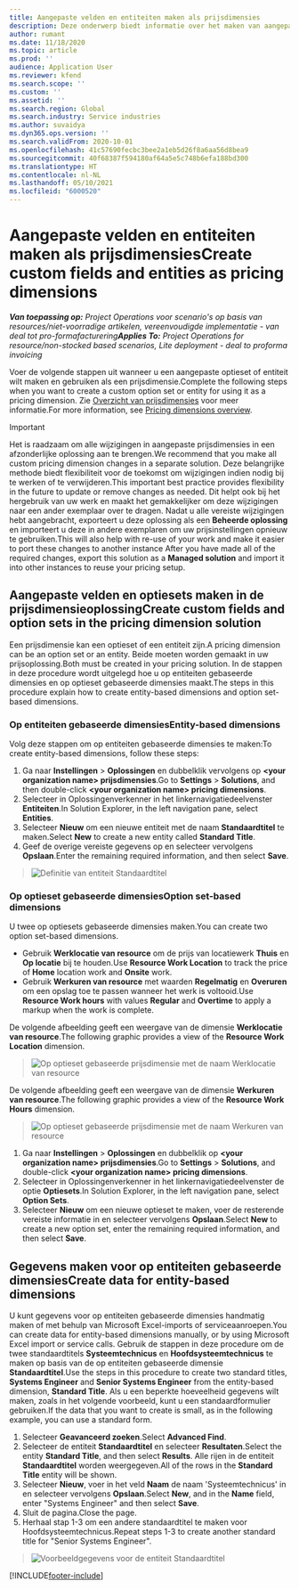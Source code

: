 ```yaml
---
title: Aangepaste velden en entiteiten maken als prijsdimensies
description: Deze onderwerp biedt informatie over het maken van aangepaste optiesets of entiteiten.
author: rumant
ms.date: 11/18/2020
ms.topic: article
ms.prod: ''
audience: Application User
ms.reviewer: kfend
ms.search.scope: ''
ms.custom: ''
ms.assetid: ''
ms.search.region: Global
ms.search.industry: Service industries
ms.author: suvaidya
ms.dyn365.ops.version: ''
ms.search.validFrom: 2020-10-01
ms.openlocfilehash: 41c57690fecbc3bee2a1eb5d26f8a6aa56d8bea9
ms.sourcegitcommit: 40f68387f594180af64a5e5c748b6efa188bd300
ms.translationtype: HT
ms.contentlocale: nl-NL
ms.lasthandoff: 05/10/2021
ms.locfileid: "6000520"
---
```

# <a name="create-custom-fields-and-entities-as-pricing-dimensions"></a><span data-ttu-id="25590-103">Aangepaste velden en entiteiten maken als prijsdimensies</span><span class="sxs-lookup"><span data-stu-id="25590-103">Create custom fields and entities as pricing dimensions</span></span>

<span data-ttu-id="25590-104">_**Van toepassing op:** Project Operations voor scenario's op basis van resources/niet-voorradige artikelen, vereenvoudigde implementatie - van deal tot pro-formafacturering_</span><span class="sxs-lookup"><span data-stu-id="25590-104">_**Applies To:** Project Operations for resource/non-stocked based scenarios, Lite deployment - deal to proforma invoicing_</span></span>

<span data-ttu-id="25590-105">Voer de volgende stappen uit wanneer u een aangepaste optieset of entiteit wilt maken en gebruiken als een prijsdimensie.</span><span class="sxs-lookup"><span data-stu-id="25590-105">Complete the following steps when you want to create a custom option set or entity for using it as a pricing dimension.</span></span> <span data-ttu-id="25590-106">Zie [Overzicht van prijsdimensies](pricing-dimensions-overview.md) voor meer informatie.</span><span class="sxs-lookup"><span data-stu-id="25590-106">For more information, see [Pricing dimensions overview](pricing-dimensions-overview.md).</span></span>  

> [!IMPORTANT]
> <span data-ttu-id="25590-107">Het is raadzaam om alle wijzigingen in aangepaste prijsdimensies in een afzonderlijke oplossing aan te brengen.</span><span class="sxs-lookup"><span data-stu-id="25590-107">We recommend that you make all custom pricing dimension changes in a separate solution.</span></span> <span data-ttu-id="25590-108">Deze belangrijke methode biedt flexibiliteit voor de toekomst om wijzigingen indien nodig bij te werken of te verwijderen.</span><span class="sxs-lookup"><span data-stu-id="25590-108">This important best practice provides flexibility in the future to update or remove changes as needed.</span></span> <span data-ttu-id="25590-109">Dit helpt ook bij het hergebruik van uw werk en maakt het gemakkelijker om deze wijzigingen naar een ander exemplaar over te dragen. Nadat u alle vereiste wijzigingen hebt aangebracht, exporteert u deze oplossing als een **Beheerde oplossing** en importeert u deze in andere exemplaren om uw prijsinstellingen opnieuw te gebruiken.</span><span class="sxs-lookup"><span data-stu-id="25590-109">This will also help with re-use of your work and make it easier to port these changes to another instance After you have made all of the required changes, export this solution as a **Managed solution** and import it into other instances to reuse your pricing setup.</span></span>

  
## <a name="create-custom-fields-and-option-sets-in-the-pricing-dimension-solution"></a><span data-ttu-id="25590-110">Aangepaste velden en optiesets maken in de prijsdimensieoplossing</span><span class="sxs-lookup"><span data-stu-id="25590-110">Create custom fields and option sets in the pricing dimension solution</span></span>

<span data-ttu-id="25590-111">Een prijsdimensie kan een optieset of een entiteit zijn.</span><span class="sxs-lookup"><span data-stu-id="25590-111">A pricing dimension can be an option set or an entity.</span></span> <span data-ttu-id="25590-112">Beide moeten worden gemaakt in uw prijsoplossing.</span><span class="sxs-lookup"><span data-stu-id="25590-112">Both must be created in your pricing solution.</span></span> <span data-ttu-id="25590-113">In de stappen in deze procedure wordt uitgelegd hoe u op entiteiten gebaseerde dimensies en op optieset gebaseerde dimensies maakt.</span><span class="sxs-lookup"><span data-stu-id="25590-113">The steps in this procedure explain how to create entity-based dimensions and option set-based dimensions.</span></span>

### <a name="entity-based-dimensions"></a><span data-ttu-id="25590-114">Op entiteiten gebaseerde dimensies</span><span class="sxs-lookup"><span data-stu-id="25590-114">Entity-based dimensions</span></span>
<span data-ttu-id="25590-115">Volg deze stappen om op entiteiten gebaseerde dimensies te maken:</span><span class="sxs-lookup"><span data-stu-id="25590-115">To create entity-based dimensions, follow these steps:</span></span>

1. <span data-ttu-id="25590-116">Ga naar **Instellingen** > **Oplossingen** en dubbelklik vervolgens op **\<your organization name> prijsdimensies**.</span><span class="sxs-lookup"><span data-stu-id="25590-116">Go to **Settings** > **Solutions**, and then double-click **\<your organization name> pricing dimensions**.</span></span>
2. <span data-ttu-id="25590-117">Selecteer in Oplossingenverkenner in het linkernavigatiedeelvenster **Entiteiten**.</span><span class="sxs-lookup"><span data-stu-id="25590-117">In Solution Explorer, in the left navigation pane, select **Entities**.</span></span>
3. <span data-ttu-id="25590-118">Selecteer **Nieuw** om een nieuwe entiteit met de naam **Standaardtitel** te maken.</span><span class="sxs-lookup"><span data-stu-id="25590-118">Select **New** to create a new entity called **Standard Title**.</span></span> 
4. <span data-ttu-id="25590-119">Geef de overige vereiste gegevens op en selecteer vervolgens **Opslaan**.</span><span class="sxs-lookup"><span data-stu-id="25590-119">Enter the remaining required information, and then select **Save**.</span></span>

> ![Definitie van entiteit Standaardtitel](media/Standard-Title-entity-definition.png)

### <a name="option-set-based-dimensions"></a><span data-ttu-id="25590-121">Op optieset gebaseerde dimensies</span><span class="sxs-lookup"><span data-stu-id="25590-121">Option set-based dimensions</span></span> 
<span data-ttu-id="25590-122">U twee op optiesets gebaseerde dimensies maken.</span><span class="sxs-lookup"><span data-stu-id="25590-122">You can create two option set-based dimensions.</span></span> 

- <span data-ttu-id="25590-123">Gebruik **Werklocatie van resource** om de prijs van locatiewerk **Thuis** en **Op locatie** bij te houden.</span><span class="sxs-lookup"><span data-stu-id="25590-123">Use **Resource Work Location** to track the price of **Home** location work and **Onsite** work.</span></span> 
- <span data-ttu-id="25590-124">Gebruik **Werkuren van resource** met waarden **Regelmatig** en **Overuren** om een opslag toe te passen wanneer het werk is voltooid.</span><span class="sxs-lookup"><span data-stu-id="25590-124">Use **Resource Work hours** with values **Regular** and **Overtime** to apply a markup when the work is complete.</span></span>

<span data-ttu-id="25590-125">De volgende afbeelding geeft een weergave van de dimensie **Werklocatie van resource**.</span><span class="sxs-lookup"><span data-stu-id="25590-125">The following graphic provides a view of the **Resource Work Location** dimension.</span></span> 

> ![Op optieset gebaseerde prijsdimensie met de naam Werklocatie van resource](media/Option-set-PD-called-Resource-Work-Location.png)

<span data-ttu-id="25590-127">De volgende afbeelding geeft een weergave van de dimensie **Werkuren van resource**.</span><span class="sxs-lookup"><span data-stu-id="25590-127">The following graphic provides a view of the **Resource Work Hours** dimension.</span></span> 

> ![Op optieset gebaseerde prijsdimensie met de naam Werkuren van resource](media/Option-set-PD-called-Resource-Work-Hours.png)

1. <span data-ttu-id="25590-129">Ga naar **Instellingen** > **Oplossingen** en dubbelklik op **\<your organization name> prijsdimensies**.</span><span class="sxs-lookup"><span data-stu-id="25590-129">Go to **Settings** > **Solutions**, and double-click  **\<your organization name> pricing dimensions**.</span></span> 
2. <span data-ttu-id="25590-130">Selecteer in Oplossingenverkenner in het linkernavigatiedeelvenster de optie **Optiesets**.</span><span class="sxs-lookup"><span data-stu-id="25590-130">In Solution Explorer, in the left navigation pane, select  **Option Sets**.</span></span> 
3. <span data-ttu-id="25590-131">Selecteer **Nieuw** om een nieuwe optieset te maken, voer de resterende vereiste informatie in en selecteer vervolgens **Opslaan**.</span><span class="sxs-lookup"><span data-stu-id="25590-131">Select **New** to create a new option set, enter the remaining required information, and then select **Save**.</span></span>

## <a name="create-data-for-entity-based-dimensions"></a><span data-ttu-id="25590-132">Gegevens maken voor op entiteiten gebaseerde dimensies</span><span class="sxs-lookup"><span data-stu-id="25590-132">Create data for entity-based dimensions</span></span>

<span data-ttu-id="25590-133">U kunt gegevens voor op entiteiten gebaseerde dimensies handmatig maken of met behulp van Microsoft Excel-imports of serviceaanroepen.</span><span class="sxs-lookup"><span data-stu-id="25590-133">You can create data for entity-based dimensions manually, or by using Microsoft Excel import or service calls.</span></span> <span data-ttu-id="25590-134">Gebruik de stappen in deze procedure om de twee standaardtitels **Systeemtechnicus** en **Hoofdsysteemtechnicus** te maken op basis van de op entiteiten gebaseerde dimensie **Standaardtitel**.</span><span class="sxs-lookup"><span data-stu-id="25590-134">Use the steps in this procedure to create two standard titles, **Systems Engineer** and **Senior Systems Engineer** from the entity-based dimension, **Standard Title**.</span></span> <span data-ttu-id="25590-135">Als u een beperkte hoeveelheid gegevens wilt maken, zoals in het volgende voorbeeld, kunt u een standaardformulier gebruiken.</span><span class="sxs-lookup"><span data-stu-id="25590-135">If the data that you want to create is small, as in the following example, you can use a standard form.</span></span>

1. <span data-ttu-id="25590-136">Selecteer **Geavanceerd zoeken**.</span><span class="sxs-lookup"><span data-stu-id="25590-136">Select **Advanced Find**.</span></span>
2. <span data-ttu-id="25590-137">Selecteer de entiteit **Standaardtitel** en selecteer **Resultaten**.</span><span class="sxs-lookup"><span data-stu-id="25590-137">Select the entity **Standard Title**, and then select **Results**.</span></span> <span data-ttu-id="25590-138">Alle rijen in de entiteit **Standaardtitel** worden weergegeven.</span><span class="sxs-lookup"><span data-stu-id="25590-138">All of the rows in the **Standard Title** entity will be shown.</span></span>
3. <span data-ttu-id="25590-139">Selecteer **Nieuw**, voer in het veld **Naam** de naam 'Systeemtechnicus' in en selecteer vervolgens **Opslaan**.</span><span class="sxs-lookup"><span data-stu-id="25590-139">Select **New**, and in the **Name** field, enter "Systems Engineer" and then select **Save**.</span></span>
4. <span data-ttu-id="25590-140">Sluit de pagina.</span><span class="sxs-lookup"><span data-stu-id="25590-140">Close the page.</span></span> 
5. <span data-ttu-id="25590-141">Herhaal stap 1-3 om een andere standaardtitel te maken voor Hoofdsysteemtechnicus.</span><span class="sxs-lookup"><span data-stu-id="25590-141">Repeat steps 1-3 to create another standard title for "Senior Systems Engineer".</span></span>

> ![Voorbeeldgegevens voor de entiteit Standaardtitel](media/ST-data.png)


[!INCLUDE[footer-include](../includes/footer-banner.md)]